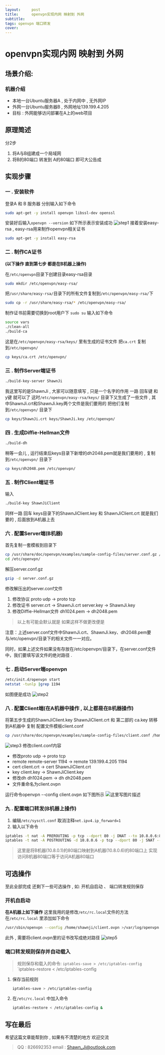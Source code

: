 ```yaml
---
layout:     post
title:      openvpn实现内网 映射到 外网
subtitle:
tags: openvpn 端口转发
cover:
---
```


# openvpn实现内网 映射到 外网
## 场景介绍:
### 机器介绍
- 本地一台Ubuntu服务器A , 处于内网中 , 无外网IP
- 外网一台Ubuntu服务器B , 外网地址139.199.4.205
- 目标 : 外网能够访问部署在A上的web项目
## 原理简述
分2步
1. 将A与B组建成一个局域网
2. 将B的80端口 转发到 A的80端口
即可大公告成

## 实现步骤
### 一 . 安装软件
登录A 和 B 服务器 分别输入如下命令

```bash
sudo apt-get -y install openvpn libssl-dev openssl
```
安装好后输入`openvpn --version` 如下所示表示安装成功
![step1](http://img.blog.csdn.net/20170605205603066?watermark/2/text/aHR0cDovL2Jsb2cuY3Nkbi5uZXQvU2hhd25fX0pp/font/5a6L5L2T/fontsize/400/fill/I0JBQkFCMA==/dissolve/70/gravity/SouthEast)
接着安装easy-rsa , easy-rsa用来制作openvpn相关证书
```bash
sudo apt-get -y install easy-rsa
```
### 二 . 制作CA证书
**(以下操作 直到第七步 都是在B机器上操作)**

在`/etc/openvpn`目录下创建目录easy-rsa目录

```bash
sudo mkdir /etc/openvpn/easy-rsa/
```
把`/usr/share/easy-rsa/`目录下的所有文件复制到`/etc/openvpn/easy-rsa/`下

```bash
sudo cp -r /usr/share/easy-rsa/* /etc/openvpn/easy-rsa/
```
制作证书前需要切换到root用户下 `sudo su`
输入如下命令

```bash
source vars
./clean-all
./build-ca
```
这是在`/etc/openvpn/easy-rsa/keys/` 里有生成的证书文件
把`ca.crt` 复制到`/etc/openvpn/` 

```bash
cp keys/ca.crt /etc/openvpn/
```
### 三 . 制作Server端证书

```bash
./build-key-server ShawnJi
```
我这里写的是ShawnJi , 大家可以随意填写 , 只是一个名字的作用
一路 回车键 和 y键 就可以了
这时`/etc/openvpn/easy-rsa/keys/` 目录下又生成了一些文件 , 其中ShawnJi.crt和ShawnJi.key两个文件是我们要用的
把他们复制到`/etc/openvpn/` 目录下

```bash
cp keys/ShawnJi.crt keys/ShawnJi.key /etc/openvpn/
```

### 四 . 生成Diffie-Hellman文件

```bash
./build-dh
```
稍等一会儿 , 运行结束后keys目录下新增的dh2048.pem就是我们要用的 , 复制到`/etc/openvpn/` 目录下

```bash
cp keys/dh2048.pem /etc/openvpn/
```
### 五 . 制作Client端证书
输入

```bash
./build-key ShawnJiClient
```
同样一路 回车
keys目录下的ShawnJiClient.key 和 ShawnJiClient.crt 就是我们要的 , 后面放到A机器上去
### 六 . 配置Server端(B机器)
首先复制一套模板到目录下

```bash
cp /usr/share/doc/openvpn/examples/sample-config-files/server.conf.gz /etc/openvpn/
cd /etc/openvpn/
```
解压server.conf.gz

```bash
gzip -d server.conf.gz
```
修改解压出的server.conf文件
1. 修改协议 proto udp -> proto tcp
2. 修改证书 server.crt -> ShawnJi.crt  server.key -> ShawnJi.key
3. 修改Diffie-Hellman文件 dh1024.pem -> dh2048.pem
> 以上有可能会默认就是   如果这样不做更改便是

注意：上述server.conf文件中ShawnJi.crt、ShawnJi.key、dh2048.pem要与/etc/openvpn/目录下的相关文件一一对应。

同时，如果上述文件如果没有存放在/etc/openvpn/目录下，在server.conf文件中，我们要填写该文件的绝对路径 . 

### 七 . 启动Server端openvpn

```bash
/etc/init.d/openvpn start
netstat -tunlp |grep 1194
```
如图便是成功
![step2](http://img.blog.csdn.net/20170605232351644?watermark/2/text/aHR0cDovL2Jsb2cuY3Nkbi5uZXQvU2hhd25fX0pp/font/5a6L5L2T/fontsize/400/fill/I0JBQkFCMA==/dissolve/70/gravity/SouthEast)
### 八 . 配置Client端(在A机器中操作 , 以上都是在B机器操作)
将第五步生成的ShawnJiClient.key  ShawnJiClient.crt 和 第二部的 ca.key 转移到A机器中
复制 配置文件模板client.conf

```bash
cp /usr/share/doc/openvpn/examples/sample-config-files/client.conf /home/ubuntu/
```
![step3](http://img.blog.csdn.net/20170605233112803?watermark/2/text/aHR0cDovL2Jsb2cuY3Nkbi5uZXQvU2hhd25fX0pp/font/5a6L5L2T/fontsize/400/fill/I0JBQkFCMA==/dissolve/70/gravity/SouthEast)
修改client.conf内容

- 修改proto udp -> proto tcp
- remote remote-server 1194 -> remote 139.199.4.205 1194
- cert client.crt -> cert ShawnJiClient.crt
- key client.key -> ShawnJiClient.key
- 修改dh dh1024.pem -> dh dh2048.pem
- 文件重命名为client.ovpn

运行命令openvpn --config client.ovpn 如下图所示
![这里写图片描述](http://img.blog.csdn.net/20170605234448966?watermark/2/text/aHR0cDovL2Jsb2cuY3Nkbi5uZXQvU2hhd25fX0pp/font/5a6L5L2T/fontsize/400/fill/I0JBQkFCMA==/dissolve/70/gravity/SouthEast)
### 九 . 配置端口转发(B机器上操作)
1. 编辑`/etc/sysctl.conf` 取消注释`net.ipv4.ip_forward=1`
2. 输入以下命令

```bash
iptables -t nat -A PREROUTING -p tcp --dport 80 -j DNAT --to 10.8.0.6:80
iptables -t nat -A POSTROUTING -d 10.8.0.6 -p tcp --dport 80 -j SNAT --to 10.8.0.1
```
> 这里是将B机器(10.8.0.1)的80端口映射到A机器(10.8.0.6)的80端口上
> 实现 访问B机器80端口等于访问A机器80端口

## 可选操作
至此全部完成
还剩下一些可选操作 , 如: 开机自启动 、 端口转发规则保存
### 开机自启动
**在A机器上如下操作**
这里我用的是修改`/etc/rc.local`文件的方法
在`/etc/rc.local` 里添加如下命令
```bash
/usr/sbin/openvpn --config /home/shawnji/client.ovpn >/var/log/openvpn.log &
```
此外 , 需要将client.ovpn里的证书改写成绝对路径
![step5](http://img.blog.csdn.net/20170606093019671?watermark/2/text/aHR0cDovL2Jsb2cuY3Nkbi5uZXQvU2hhd25fX0pp/font/5a6L5L2T/fontsize/400/fill/I0JBQkFCMA==/dissolve/70/gravity/SouthEast)
### 端口转发规则保存并自动载入
> 规则保存和载入的命令:
> `iptables-save > /etc/iptables-config`
> `iptables-restore < /etc/iptables-config

1. 保存当前规则
	```bash
	iptables-save > /etc/iptables-config
	```
	
2. 在`/etc/rc.local` 中加入命令
	
	```bash
	iptables-restore < /etc/iptables-config & 
	```
## 写在最后
希望这篇文章能帮到你 , 如果有不清楚的地方 欢迎交流
> QQ : 826692353
> email : Shawn_Ji@outlook.com
